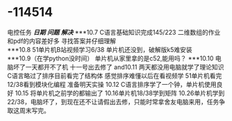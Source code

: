 # -114514
电控任务
***日期***                            ***问题***                            ***解决***
***10.7 C语言基础知识完成145/223      二维数组的作业和pdf的内容差好多       寻找答案并仔细理解    
***10.8 51单片机B站视频学习6/38       单片机还没到，破解版k5难安装           
***10.9（在学python没时间）            单片机从家里拿的是c52,能用吗？
***10.10                              电脑坏了一天都开不了机               十一号出去修了
and10.11 两天都没用电脑就学了理论知识    C语言略过了排序目前看完了结构体        感觉排序难懂以后在看视频学
                                      51单片机看完12/38看到模块化编程       准备明天实操
10.12 C语言排序学了一个钟，单片机使用良好
10.15 将单片机之前学的都输出了
10.16单片机18/38学到矩阵
10.26单片机学到22/38，电脑坏了，到现在还不让请假出去修，只能时常拿舍友电脑来用，任务争取这周末写完。
